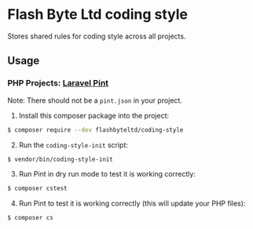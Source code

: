 # Flash Byte Ltd coding style

Stores shared rules for coding style across all projects.

## Usage

### PHP Projects: [Laravel Pint](https://laravel.com/docs/pint)

Note: There should not be a `pint.json` in your project.

1. Install this composer package into the project:
```bash
$ composer require --dev flashbyteltd/coding-style
```

2. Run the `coding-style-init` script:
```bash
$ vendor/bin/coding-style-init
```

3. Run Pint in dry run mode to test it is working correctly:
```bash
$ composer cstest
```

4. Run Pint to test it is working correctly (this will update your PHP files):
```bash
$ composer cs
```
